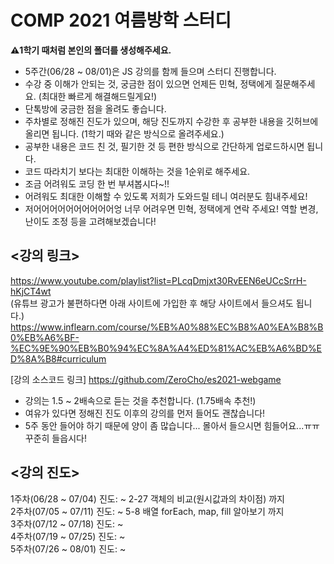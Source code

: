 # COMP 2021 여름방학 스터디

**⚠️1학기 때처럼 본인의 폴더를 생성해주세요.**

- 5주간(06/28 ~ 08/01)은 JS 강의를 함께 들으며 스터디 진행합니다.
- 수강 중 이해가 안되는 것, 궁금한 점이 있으면 언제든 민혁, 정택에게 질문해주세요. (최대한 빠르게 해결해드릴게요!)
- 단톡방에 궁금한 점을 올려도 좋습니다.
- 주차별로 정해진 진도가 있으며, 해당 진도까지 수강한 후 공부한 내용을 깃허브에 올리면 됩니다. (1학기 때와 같은 방식으로 올려주세요.)
- 공부한 내용은 코드 친 것, 필기한 것 등 편한 방식으로 간단하게 업로드하시면 됩니다.
- 코드 따라치기 보다는 최대한 이해하는 것을 1순위로 해주세요.
- 조금 어려워도 코딩 한 번 부셔봅시다~!!
- 어려워도 최대한 이해할 수 있도록 저희가 도와드릴 테니 여러분도 힘내주세요!
- 저어어어어어어어어어어엉 너무 어려우면 민혁, 정택에게 연락 주세요! 역할 변경, 난이도 조정 등을 고려해보겠습니다!


## <강의 링크>  
https://www.youtube.com/playlist?list=PLcqDmjxt30RvEEN6eUCcSrrH-hKjCT4wt  
(유튜브 광고가 불편하다면 아래 사이트에 가입한 후 해당 사이트에서 들으셔도 됩니다.)  
https://www.inflearn.com/course/%EB%A0%88%EC%B8%A0%EA%B8%B0%EB%A6%BF-%EC%9E%90%EB%B0%94%EC%8A%A4%ED%81%AC%EB%A6%BD%ED%8A%B8#curriculum

[강의 소스코드 링크]
https://github.com/ZeroCho/es2021-webgame

- 강의는 1.5 ~ 2배속으로 듣는 것을 추천합니다. (1.75배속 추천!)
- 여유가 있다면 정해진 진도 이후의 강의를 먼저 들어도 괜찮습니다!
- 5주 동안 들어야 하기 때문에 양이 좀 많습니다... 몰아서 들으시면 힘들어요...ㅠㅠ 꾸준히 들읍시다!

## <강의 진도>
1주차(06/28 ~ 07/04) 진도: ~ 2-27 객체의 비교(원시값과의 차이점) 까지  
2주차(07/05 ~ 07/11) 진도: ~ 5-8 배열 forEach, map, fill 알아보기 까지  
3주차(07/12 ~ 07/18) 진도: ~   
4주차(07/19 ~ 07/25) 진도: ~   
5주차(07/26 ~ 08/01) 진도: ~   
